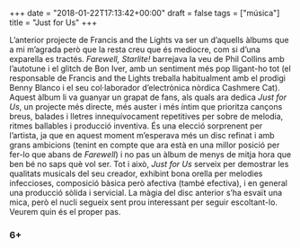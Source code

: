 +++
date = "2018-01-22T17:13:42+00:00"
draft = false
tags = ["música"]
title = "Just for Us"
+++
<!-- more -->

L’anterior projecte de Francis and the Lights va ser un d’aquells àlbums que a mi m’agrada però que la resta creu que és mediocre, com si d’una exparella es tractés. *Farewell, Starlite!* barrejava la veu de Phil Collins amb l’autotune i el glitch de Bon Iver, amb un sentiment més pop lligant-ho tot (el responsable de Francis and the Lights treballa habitualment amb el prodigi Benny Blanco i el seu col·laborador d’electrònica nòrdica Cashmere Cat). Aquest àlbum li va guanyar un grapat de fans, als quals ara dedica *Just for Us*, un projecte més directe, més auster i més íntim que prioritza cançons breus, balades i lletres innequívocament repetitives per sobre de melodia, ritmes ballables i producció inventiva. És una elecció sorprenent per l’artista, ja que en aquest moment m’esperava més un disc refinat i amb grans ambicions (tenint en compte que ara està en una millor posició per fer-lo que abans de *Farewell*) i no pas un àlbum de menys de mitja hora que ben bé  no saps què vol ser. Tot i això, *Just for Us* serveix per demostrar les qualitats musicals del seu creador, exhibint bona orella per melodies infeccioses, composició bàsica però afectiva (també efectiva), i en general una producció sòlida i servicial. La màgia del disc anterior s’ha esvaït una mica, però el nucli segueix sent prou interessant per seguir escoltant-lo. Veurem quin és el proper pas. 

### 6+